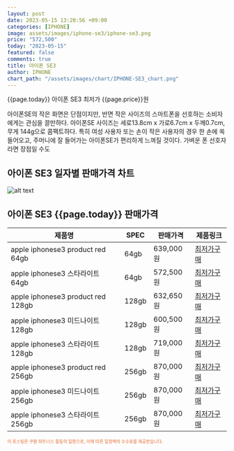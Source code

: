 ```yaml
---
layout: post
date: 2023-05-15 13:20:56 +09:00
categories: [IPHONE]
image: assets/images/iphone-se3/iphone-se3.png
price: "572,500"
today: "2023-05-15"
featured: false
comments: true
title: 아이폰 SE3
author: IPHONE
chart_path: "/assets/images/chart/IPHONE-SE3_chart.png"
---
```


{{page.today}} 아이폰 SE3 최저가 {{page.price}}원

아이폰SE의 작은 화면은 단점이지만, 반면 작은 사이즈의 스마트폰을 선호하는 소비자에게는 관심을 끌만하다.
아이폰SE 사이즈는 세로13.8cm x 가로6.7cm x 두께0.7cm, 무게 144g으로 콤팩트하다. 
특히 여성 사용자 또는 손이 작은 사용자의 경우 한 손에 쏙 들어오고, 주머니에 잘 들어가는 아이폰SE가 편리하게 느껴질 것이다.
가벼운 폰 선호자라면 장점일 수도

## 아이폰 SE3 일자별 판매가격 차트
![alt text]({{page.chart_path}} "아이폰 SE3 판매가격 차트")

## 아이폰 SE3 {{page.today}} 판매가격
<main>
<table id="rwd-table-large">
  <thead>
    <tr>
      <th>제품명</th>
      <th>SPEC</th>
      <th>판매가격</th>
      <th>제품링크</th>
    </tr>
  </thead>
  <tbody><tr>
        <td>apple iphonese3 product red 64gb </td>
        <td>64gb</td>
        <td>639,000원</td>
        <td><a href='https://link.coupang.com/a/SOZrL' target='_blank'>최저가구매</a></td>
        </tr><tr>
        <td>apple iphonese3 스타라이트 64gb </td>
        <td>64gb</td>
        <td>572,500원</td>
        <td><a href='https://link.coupang.com/a/SOZuC' target='_blank'>최저가구매</a></td>
        </tr><tr>
        <td>apple iphonese3 product red 128gb </td>
        <td>128gb</td>
        <td>632,650원</td>
        <td><a href='https://link.coupang.com/a/SOZx2' target='_blank'>최저가구매</a></td>
        </tr><tr>
        <td>apple iphonese3 미드나이트 128gb </td>
        <td>128gb</td>
        <td>600,500원</td>
        <td><a href='https://link.coupang.com/a/SOZBl' target='_blank'>최저가구매</a></td>
        </tr><tr>
        <td>apple iphonese3 스타라이트 128gb </td>
        <td>128gb</td>
        <td>719,000원</td>
        <td><a href='https://link.coupang.com/a/SOZJU' target='_blank'>최저가구매</a></td>
        </tr><tr>
        <td>apple iphonese3 product red 256gb </td>
        <td>256gb</td>
        <td>870,000원</td>
        <td><a href='https://link.coupang.com/a/SOZL6' target='_blank'>최저가구매</a></td>
        </tr><tr>
        <td>apple iphonese3 미드나이트 256gb </td>
        <td>256gb</td>
        <td>870,000원</td>
        <td><a href='https://link.coupang.com/a/SOZOg' target='_blank'>최저가구매</a></td>
        </tr><tr>
        <td>apple iphonese3 스타라이트 256gb </td>
        <td>256gb</td>
        <td>870,000원</td>
        <td><a href='https://link.coupang.com/a/SOZPV' target='_blank'>최저가구매</a></td>
        </tr></tbody>
</table>
</main>
<div style="color:#e56a2c;font-size: 0.7em;" >
이 포스팅은 쿠팡 파트너스 활동의 일환으로, 이에 따른 일정액의 수수료를 제공받습니다.
</div>
